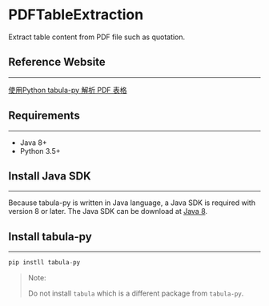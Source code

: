 # PDFTableExtraction

Extract table content from PDF file such as quotation.

## Reference Website

-----

[使用Python tabula-py 解析 PDF 表格](https://chungyizhen.medium.com/pdf%E4%B8%80%E7%9B%B4%E6%98%AF%E8%B3%87%E6%96%99%E6%B8%85%E7%90%86-data-cleansing-%E4%BB%A4%E4%BA%BA%E9%A0%AD%E7%97%9B%E7%9A%84%E5%95%8F%E9%A1%8C-%E5%B0%A4%E5%85%B6%E6%98%AF%E9%82%A3%E4%BA%9B%E4%B8%8D%E6%95%B4%E9%BD%8A%E7%9A%84%E8%A1%A8%E6%A0%BC-%E6%A0%BC%E5%BC%8F%E7%89%B9%E5%88%A5%E7%9A%84%E6%94%BF%E5%BA%9C%E5%85%AC%E9%96%8B%E8%B3%87%E6%96%99-%E7%94%9A%E8%87%B3%E6%9C%AC%E8%BA%AB%E6%98%AF%E5%9C%96%E6%AA%94-%E7%84%A1%E6%B3%95%E6%90%9C%E5%B0%8B%E6%96%87%E5%AD%97-%E4%BD%86%E4%B9%9F%E6%98%AF%E9%80%99%E4%BA%9B%E7%97%9B%E9%BB%9E-%E6%9C%89%E8%A8%B1%E5%A4%9A%E8%BD%89%E6%AA%94%E7%9A%84%E4%BB%98%E8%B2%BB%E6%9C%8D%E5%8B%99-python-f47f96507f51)

## Requirements

-----

* Java 8+
* Python 3.5+

## Install Java SDK

-----

Because tabula-py is written in Java language, a Java SDK is required with version 8 or later. The Java SDK can be download at [Java 8](https://www.java.com/zh-TW/download/).

## Install tabula-py

-----

```python
pip instll tabula-py
```

> Note:
>
> Do not install `tabula` which is a different package from `tabula-py`.

